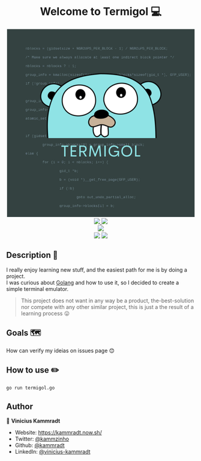 
<h1 align="center">Welcome to Termigol 💻</h1>  
  
<div align="center">  
    <img src="images/Termigol.png" alt="The go Gopher"  width=500">  
</div>   

<div align="center">
    <a href="https://github.com/kammradt/termigol/stargazers">
        <img src="https://img.shields.io/github/stars/kammradt/termigol.svg?style=for-the-badge" />
    </a>
    <a href="https://github.com/kammradt/termigol/issues">
        <img src="https://img.shields.io/github/issues/kammradt/termigol.svg?style=for-the-badge" />
    </a>
</div>

<div align="center">
  <img src="https://forthebadge.com/images/badges/you-didnt-ask-for-this.svg" />
</div>

<div align="center">
    <img src="https://forthebadge.com/images/badges/built-with-love.svg" />

  <a href="https://golang.org/">
    <img src="https://forthebadge.com/images/badges/made-with-go.svg" />
  </a>
</div>
    

## Description 📝  
  
I really enjoy learning new stuff, and the easiest path for me is by doing a project.    
I was curious about [Golang](https://golang.org/) and how to use it, so I decided to create a simple terminal emulator.    
> This project does not want in any way be a product, the-best-solution nor compete with any other similar project, this is just a the result of a learning process :stuck_out_tongue:  
  
  
## Goals 🗺️   
  
How can verify my ideias on issues page  :blush:  

## How to use :pencil2:  
  
```go run termigol.go```  
  
## Author  
  
👤 **Vinicius Kammradt**  
  
* Website: https://kammradt.now.sh/  
* Twitter: [@kammzinho](https://twitter.com/kammzinho)  
* Github: [@kammradt](https://github.com/kammradt)  
* LinkedIn: [@vinicius-kammradt](https://linkedin.com/in/vinicius-kammradt)